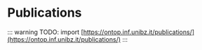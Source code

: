# Publications

::: warning
TODO: import [https://ontop.inf.unibz.it/publications/](https://ontop.inf.unibz.it/publications/)
:::